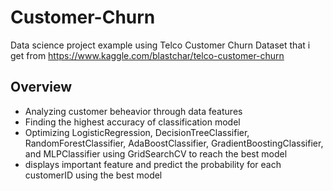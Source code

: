 # Customer-Churn
Data science project example using Telco Customer Churn Dataset that i get from https://www.kaggle.com/blastchar/telco-customer-churn

## Overview
* Analyzing customer beheavior through data features
* Finding the highest accuracy of classification model
* Optimizing LogisticRegression, DecisionTreeClassifier, RandomForestClassifier, AdaBoostClassifier, GradientBoostingClassifier, and MLPClassifier using GridSearchCV to reach the best model
* displays important feature and predict the probability for each customerID using the best model
